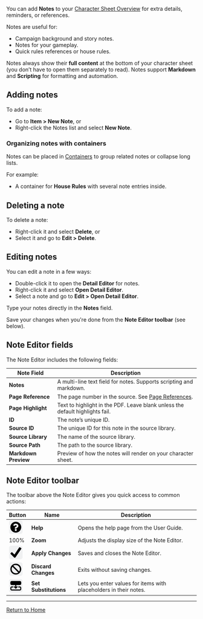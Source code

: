 You can add **Notes** to your [Character Sheet Overview](Character%20Sheet%20Overview.md) for extra details, reminders, or references.

Notes are useful for:
- Campaign background and story notes.
- Notes for your gameplay.
- Quick rules references or house rules.

Notes always show their **full content** at the bottom of your character sheet (you don’t have to open them separately to read). Notes support **Markdown** and **Scripting** for formatting and automation.
## Adding notes
To add a note:
- Go to **Item > New Note**, or
- Right-click the Notes list and select **New Note**.
### Organizing notes with containers
Notes can be placed in [Containers](Containers.md) to group related notes or collapse long lists.

For example:
- A container for **House Rules** with several note entries inside.
## Deleting a note
To delete a note:
- Right-click it and select **Delete**, or
- Select it and go to **Edit > Delete**.
## Editing notes
You can edit a note in a few ways:
- Double-click it to open the **Detail Editor** for notes.
- Right-click it and select **Open Detail Editor**.
- Select a note and go to **Edit > Open Detail Editor**.

Type your notes directly in the **Notes** field.

Save your changes when you're done from the **Note Editor toolbar** (see below).
## Note Editor fields
The Note Editor includes the following fields:

| Note Field           | Description                                                                   |
| -------------------- | ----------------------------------------------------------------------------- |
| **Notes**            | A multi-line text field for notes. Supports scripting and markdown.           |
| **Page Reference**   | The page number in the source. See [Page References](Page%20References.md).   |
| **Page Highlight**   | Text to highlight in the PDF. Leave blank unless the default highlights fail. |
| **ID**               | The note’s unique ID.                                                         |
| **Source ID**        | The unique ID for this note in the source library.                            |
| **Source Library**   | The name of the source library.                                               |
| **Source Path**      | The path to the source library.                                               |
| **Markdown Preview** | Preview of how the notes will render on your character sheet.                 |
## Note Editor toolbar
The toolbar above the Note Editor gives you quick access to common actions:

| Button                                     | Name                  | Description                                                       |
| :----------------------------------------- | --------------------- | ----------------------------------------------------------------- |
| ![](images/icons/icn-help.svg)             | **Help**              | Opens the help page from the User Guide.                          |
| 100%                                       | **Zoom**              | Adjusts the display size of the Note Editor.                      |
| ![](./images/icons/icn-applyChanges.svg)   | **Apply Changes**     | Saves and closes the Note Editor.                                 |
| ![](./images/icons/icn-discardChanges.svg) | **Discard Changes**   | Exits without saving changes.                                     |
| ![](./images/icons/icn-substitutions.svg)  | **Set Substitutions** | Lets you enter values for items with placeholders in their notes. |

---
[Return to Home](Home.md)
